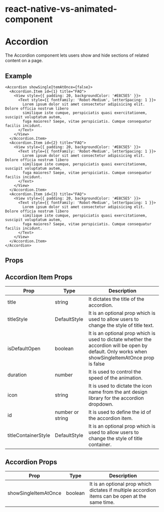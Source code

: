 # react-native-vs-animated-component

# Accordion

The Accordion component lets users show and hide sections of related content on a page.

## Example

```
<Accordion showSingleItemAtOnce={false}>
  <Accordion.Item id={1} title="FAQ">
    <View style={{ padding: 20, backgroundColor: '#E8C5E5' }}>
      <Text style={{ fontFamily: 'Robot-Medium', letterSpacing: 1 }}>
        Lorem ipsum dolor sit amet consectetur adipisicing elit. Dolore officia nostrum libero
        similique iste cumque, perspiciatis quasi exercitationem, suscipit voluptatum autem,
        fuga maiores? Saepe, vitae perspiciatis. Cumque consequatur facilis incidunt.
      </Text>
    </View>
  </Accordion.Item>
  <Accordion.Item id={2} title="FAQ">
    <View style={{ padding: 20, backgroundColor: '#E8C5E5' }}>
      <Text style={{ fontFamily: 'Robot-Medium', letterSpacing: 1 }}>
        Lorem ipsum dolor sit amet consectetur adipisicing elit. Dolore officia nostrum libero
        similique iste cumque, perspiciatis quasi exercitationem, suscipit voluptatum autem,
        fuga maiores? Saepe, vitae perspiciatis. Cumque consequatur facilis incidunt.
      </Text>
    </View>
  </Accordion.Item>
  <Accordion.Item id={3} title="FAQ">
    <View style={{ padding: 20, backgroundColor: '#E8C5E5' }}>
      <Text style={{ fontFamily: 'Robot-Medium', letterSpacing: 1 }}>
        Lorem ipsum dolor sit amet consectetur adipisicing elit. Dolore officia nostrum libero
        similique iste cumque, perspiciatis quasi exercitationem, suscipit voluptatum autem,
        fuga maiores? Saepe, vitae perspiciatis. Cumque consequatur facilis incidunt.
      </Text>
    </View>
  </Accordion.Item>
</Accordion>

```

## Props

## Accordion Item Props

| Prop                | Type             | Description                                                                                                                                       |
| ------------------- | ---------------- | ------------------------------------------------------------------------------------------------------------------------------------------------- |
| title               | string           | It dictates the title of the accordion.                                                                                                           |
| titleStyle          | DefaultStyle     | It is an optional prop which is used to allow users to change the style of title text.                                                            |
| isDefaultOpen       | boolean          | It is an optional prop which is used to dictate whether the accordion will be open by default. Only works when showSingleItemAtOnce prop is false |
| duration            | number           | It is used to control the speed of the animation.                                                                                                 |
| icon                | string           | It is used to dictate the icon name from the ant design library for the accordion dropdown.                                                       |
| id                  | number or string | It is used to define the id of the accordion item.                                                                                                |
| titleContainerStyle | DefaultStyle     | It is an optional prop which is used to allow users to change the style of title container.                                                       |

## Accordion Props

| Prop                 | Type    | Description                                                                                     |
| -------------------- | ------- | ----------------------------------------------------------------------------------------------- |
| showSingleItemAtOnce | boolean | It is an optional prop which dictates if multiple accordion items can be open at the same time. |
